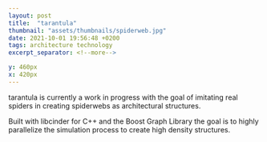 ```yaml
---
layout: post
title:  "tarantula"
thumbnail: "assets/thumbnails/spiderweb.jpg"
date: 2021-10-01 19:56:48 +0200
tags: architecture technology
excerpt_separator: <!--more-->

y: 460px
x: 420px
---
```


tarantula is currently a work in progress with the goal of imitating real spiders in creating spiderwebs as architectural structures.

Built with libcinder for C++ and the Boost Graph Library the goal is to highly parallelize the simulation process to create high density structures.